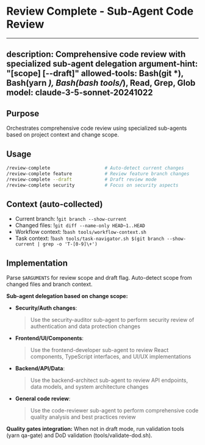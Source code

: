 # Review Complete - Sub-Agent Code Review

---
description: Comprehensive code review with specialized sub-agent delegation
argument-hint: "[scope] [--draft]"
allowed-tools: Bash(git *), Bash(yarn *), Bash(bash tools/*), Read, Grep, Glob
model: claude-3-5-sonnet-20241022
---

## Purpose
Orchestrates comprehensive code review using specialized sub-agents based on project context and change scope.

## Usage
```bash
/review-complete                    # Auto-detect current changes
/review-complete feature            # Review feature branch changes
/review-complete --draft            # Draft review mode
/review-complete security           # Focus on security aspects
```

## Context (auto-collected)
- Current branch: !`git branch --show-current`
- Changed files: !`git diff --name-only HEAD~1..HEAD`
- Workflow context: !`bash tools/workflow-context.sh`
- Task context: !`bash tools/task-navigator.sh $(git branch --show-current | grep -o 'T-[0-9]\+')`

## Implementation

Parse `$ARGUMENTS` for review scope and draft flag. Auto-detect scope from changed files and branch context.

**Sub-agent delegation based on change scope:**

- **Security/Auth changes**:
  > Use the security-auditor sub-agent to perform security review of authentication and data protection changes

- **Frontend/UI/Components**:
  > Use the frontend-developer sub-agent to review React components, TypeScript interfaces, and UI/UX implementations

- **Backend/API/Data**:
  > Use the backend-architect sub-agent to review API endpoints, data models, and system architecture changes

- **General code review**:
  > Use the code-reviewer sub-agent to perform comprehensive code quality analysis and best practices review

**Quality gates integration:**
When not in draft mode, run validation tools (yarn qa-gate) and DoD validation (tools/validate-dod.sh).
```